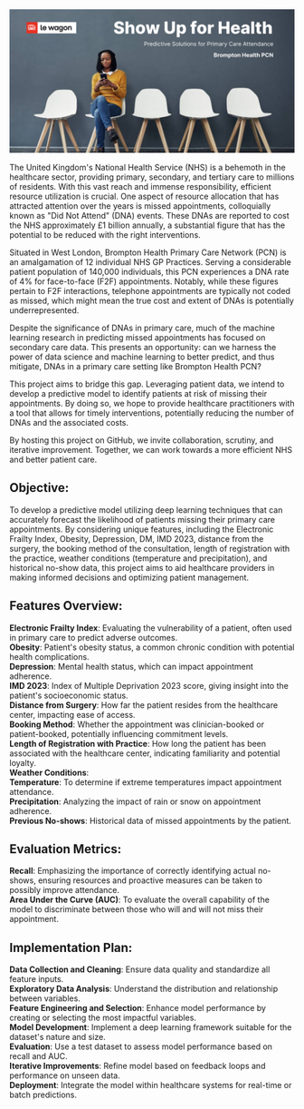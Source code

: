 <img src="https://github.com/janduplessis883/project-showupforhealth/blob/master/images/Show%20Up%20for%20Health.png?raw=true" width=750>

The United Kingdom's National Health Service (NHS) is a behemoth in the healthcare sector, providing primary, secondary, and tertiary care to millions of residents. With this vast reach and immense responsibility, efficient resource utilization is crucial. One aspect of resource allocation that has attracted attention over the years is missed appointments, colloquially known as "Did Not Attend" (DNA) events. These DNAs are reported to cost the NHS approximately £1 billion annually, a substantial figure that has the potential to be reduced with the right interventions.

Situated in West London, Brompton Health Primary Care Network (PCN) is an amalgamation of 12 individual NHS GP Practices. Serving a considerable patient population of 140,000 individuals, this PCN experiences a DNA rate of 4% for face-to-face (F2F) appointments. Notably, while these figures pertain to F2F interactions, telephone appointments are typically not coded as missed, which might mean the true cost and extent of DNAs is potentially underrepresented.

Despite the significance of DNAs in primary care, much of the machine learning research in predicting missed appointments has focused on secondary care data. This presents an opportunity: can we harness the power of data science and machine learning to better predict, and thus mitigate, DNAs in a primary care setting like Brompton Health PCN?

This project aims to bridge this gap. Leveraging patient data, we intend to develop a predictive model to identify patients at risk of missing their appointments. By doing so, we hope to provide healthcare practitioners with a tool that allows for timely interventions, potentially reducing the number of DNAs and the associated costs.

By hosting this project on GitHub, we invite collaboration, scrutiny, and iterative improvement. Together, we can work towards a more efficient NHS and better patient care.

## Objective:
To develop a predictive model utilizing deep learning techniques that can accurately forecast the likelihood of patients missing their primary care appointments. By considering unique features, including the Electronic Frailty Index, Obesity, Depression, DM, IMD 2023, distance from the surgery, the booking method of the consultation, length of registration with the practice, weather conditions (temperature and precipitation), and historical no-show data, this project aims to aid healthcare providers in making informed decisions and optimizing patient management.

## Features Overview:
**Electronic Frailty Index**: Evaluating the vulnerability of a patient, often used in primary care to predict adverse outcomes.<BR>
**Obesity**: Patient's obesity status, a common chronic condition with potential health complications.<BR>
**Depression**: Mental health status, which can impact appointment adherence.<BR>
**IMD 2023**: Index of Multiple Deprivation 2023 score, giving insight into the patient's socioeconomic status.<BR>
**Distance from Surgery**: How far the patient resides from the healthcare center, impacting ease of access.<BR>
**Booking Method**: Whether the appointment was clinician-booked or patient-booked, potentially influencing commitment levels.<BR>
**Length of Registration with Practice**: How long the patient has been associated with the healthcare center, indicating familiarity and potential loyalty.<BR>
**Weather Conditions**:<BR>
**Temperature**: To determine if extreme temperatures impact appointment attendance.<BR>
**Precipitation**: Analyzing the impact of rain or snow on appointment adherence.<BR>
**Previous No-shows**: Historical data of missed appointments by the patient.<BR>

## Evaluation Metrics:
**Recall**: Emphasizing the importance of correctly identifying actual no-shows, ensuring resources and proactive measures can be taken to possibly improve attendance.<BR>
**Area Under the Curve (AUC)**: To evaluate the overall capability of the model to discriminate between those who will and will not miss their appointment.<BR>

## Implementation Plan:
**Data Collection and Cleaning**: Ensure data quality and standardize all feature inputs.<BR>
**Exploratory Data Analysis**: Understand the distribution and relationship between variables.<BR>
**Feature Engineering and Selection**: Enhance model performance by creating or selecting the most impactful variables.<BR>
**Model Development**: Implement a deep learning framework suitable for the dataset's nature and size.<BR>
**Evaluation**: Use a test dataset to assess model performance based on recall and AUC.<BR>
**Iterative Improvements**: Refine model based on feedback loops and performance on unseen data.<BR>
**Deployment**: Integrate the model within healthcare systems for real-time or batch predictions.


